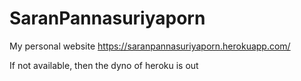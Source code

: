 # SaranPannasuriyaporn
My personal website
https://saranpannasuriyaporn.herokuapp.com/

If not available, then the dyno of heroku is out
